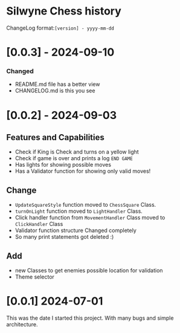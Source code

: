 # Silwyne Chess history
ChangeLog format:`[version] - yyyy-mm-dd`

# [0.0.3] - 2024-09-10
### Changed
- README.md file has a better view
- CHANGELOG.md is this you see

# [0.0.2] - 2024-09-03
## Features and Capabilities
- Check if King is Check and turns on a yellow light
- Check if game is over and prints a log `END GAME`
- Has lights for showing possible moves
- Has a Validator function for showing only valid moves!
## Change
- `UpdateSquareStyle` function moved to `ChessSquare` Class.
- `turnOnLight` function moved to `LightHandler` Class.
- Click handler function from `MovementHandler` Class moved to `ClickHandler` Class
- Validator function structure Changed completely
- So many print statements got deleted :)
## Add
- new Classes to get enemies possible location for validation
- Theme selector

# [0.0.1] 2024-07-01
This was the date I started this project. With many bugs and simple architecture.